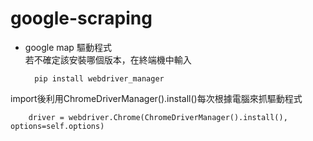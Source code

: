 # google-scraping

* google map 驅動程式\
若不確定該安裝哪個版本，在終端機中輸入

        pip install webdriver_manager
import後利用ChromeDriverManager().install()每次根據電腦來抓驅動程式

        driver = webdriver.Chrome(ChromeDriverManager().install(), options=self.options)
